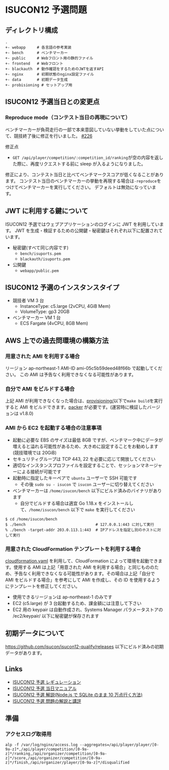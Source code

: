 # ISUCON12 予選問題

## ディレクトリ構成

```
.
+- webapp     # 各言語の参考実装
+- bench      # ベンチマーカー
+- public     # Webフロント用の静的ファイル
+- frontend   # Webフロント
+- blackauth  # 動作確認をするためのJWTを返すAPI
+- nginx      # 初期状態のnginx設定ファイル
+- data       # 初期データ生成
+- probisioning # セットアップ用
```

## ISUCON12 予選当日との変更点

### Reproduce mode（コンテスト当日の再現について）

ベンチマーカーが負荷走行の一部で本来意図していない挙動をしていた点について、競技終了後に修正を行いました。
[#226](https://github.com/isucon/isucon12-qualify/pull/226)

修正点

- `GET /api/player/competition/:competition_id/ranking`が空の内容を返した際に、再度リクエストする前に sleep が入るようになりました。

修正により、コンテスト当日と比べてベンチマークスコアが低くなることがあります。
コンテスト当日のベンチマーカーの挙動を再現する場合は`-reproduce`をつけてベンチマーカーを実行してください。
デフォルトは無効になっています。

## JWT に利用する鍵について

ISUCON12 予選ではウェブアプリケーションのログインに JWT を利用しています。 JWT を生成・検証するための公開鍵・秘密鍵はそれぞれ以下に配置されています。

- 秘密鍵(すべて同じ内容です)
  - `bench/isuports.pem`
  - `blackauth/isuports.pem`
- 公開鍵
  - `webapp/public.pem`

## ISUCON12 予選のインスタンスタイプ

- 競技者 VM 3 台
  - InstanceType: c5.large (2vCPU, 4GiB Mem)
  - VolumeType: gp3 20GB
- ベンチマーカー VM 1 台
  - ECS Fargate (4vCPU, 8GB Mem)

## AWS 上での過去問環境の構築方法

### 用意された AMI を利用する場合

リージョン ap-northeast-1 AMI-ID ami-05c5b59deed48f66b で起動してください。
この AMI は予告なく利用できなくなる可能性があります。

### 自分で AMI をビルドする場合

上記 AMI が利用できなくなった場合は、[provisioning/](provisioning/)以下で`make build`を実行すると AMI をビルドできます。[packer](https://www.packer.io/) が必要です。(運営時に検証したバージョンは v1.8.0)

### AMI から EC2 を起動する場合の注意事項

- 起動に必要な EBS のサイズは最低 8GB ですが、ベンチマーク中にデータが増えると溢れる可能性があるため、大きめに設定することをお勧めします(競技環境では 20GiB)
- セキュリティグループは TCP 443, 22 を必要に応じて開放してください
- 適切なインスタンスプロファイルを設定することで、セッションマネージャーによる接続が可能です
- 起動時に指定したキーペアで `ubuntu` ユーザーで SSH 可能です
  - その後 `sudo su - isucon` で `isucon` ユーザーに切り替えてください
- ベンチマーカーは `/home/isucon/bench` 以下にビルド済みのバイナリがあります
  - 自分でビルドする場合は適宜 Go 1.18.x をインストールして、`/home/isucon/bench` 以下で `make` を実行してください

```console
$ cd /home/isucon/bench
$ ./bench                               # 127.0.0.1:443 に対して実行
% ./bench -target-addr 203.0.113.1:443  # IPアドレスを指定し別のホストに対して実行
```

### 用意された CloudFormation テンプレートを利用する場合

[cloudformation.yaml](cloudformation.yaml) を利用して、CloudFormation によって環境を起動できます。使用する AMI は上記「用意された AMI を利用する場合」と同じもののため、予告なく利用できなくなる可能性があります。その場合は上記「自分で AMI をビルドする場合」を参考にして AMI を作成し、その ID を使用するようにテンプレートを修正してください。

- 使用できるリージョンは ap-northeast-1 のみです
- EC2 (c5.large) が 3 台起動するため、課金額には注意して下さい
- EC2 用の keypair は自動作成され、Systems Manager パラメータストアの /ec2/keypair/ 以下に秘密鍵が保存されます

## 初期データについて

https://github.com/isucon/isucon12-qualify/releases 以下にビルド済みの初期データがあります。

## Links

- [ISUCON12 予選 レギュレーション](https://isucon.net/archives/56671734.html)
- [ISUCON12 予選 当日マニュアル](https://gist.github.com/mackee/4320c18919c8f6f1867849378a17e651)
- [ISUCON12 予選 解説(Node.js で SQLite のまま 10 万点行く方法)](https://isucon.net/archives/56842718.html)
- [ISUCON12 予選 問題の解説と講評](https://isucon.net/archives/56850281.html)

## 準備

### アクセスログ取得用

```
alp -f /var/log/nginx/access.log --aggregates=/api/player/player/[0-9a-z]*,/api/player/competition/[0-9a-z]*/ranking,/api/organizer/competition/[0-9a-z]*/score,/api/organizer/competition/[0-9a-z]*/finish,/api/organizer/player/[0-9a-z]*/disqualified
```
